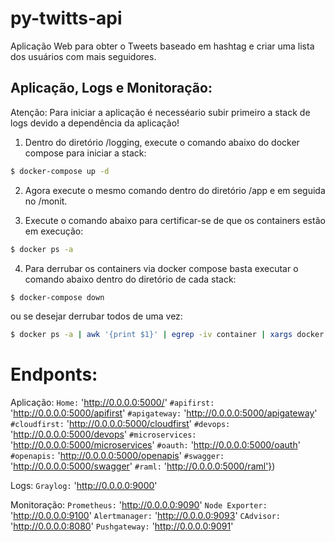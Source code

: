 # py-twitts-api
Aplicação Web para obter o Tweets baseado em hashtag e criar uma lista dos usuários com mais seguidores.

## Aplicação, Logs e Monitoração:
Atenção: 
  Para iniciar a aplicação é necesséario subir primeiro a stack de logs devido a dependência da aplicação!

1) Dentro do diretório /logging, execute o comando abaixo do docker compose para iniciar a stack:
```bash
$ docker-compose up -d
```
2) Agora execute o mesmo comando dentro do diretório /app e em seguida no /monit.

3) Execute o comando abaixo para certificar-se de que os containers estão em execução:
```bash
$ docker ps -a
```
4) Para derrubar os containers via docker compose basta executar o comando abaixo dentro do diretório de cada stack:
```bash
$ docker-compose down
```
ou se desejar derrubar todos de uma vez:
```bash
$ docker ps -a | awk '{print $1}' | egrep -iv container | xargs docker rm -f
```

# Endponts:
Aplicação:
  `Home:` 'http://0.0.0.0:5000/'
  `#apifirst:` 'http://0.0.0.0:5000/apifirst'
  `#apigateway:` 'http://0.0.0.0:5000/apigateway'
  `#cloudfirst:` 'http://0.0.0.0:5000/cloudfirst'
  `#devops:` 'http://0.0.0.0:5000/devops'
  `#microservices:` 'http://0.0.0.0:5000/microservices'
  `#oauth:` 'http://0.0.0.0:5000/oauth'
  `#openapis:` 'http://0.0.0.0:5000/openapis'
  `#swagger:` 'http://0.0.0.0:5000/swagger'
  `#raml:` 'http://0.0.0.0:5000/raml'})

Logs:
  `Graylog:` 'http://0.0.0.0:9000'

Monitoração:
  `Prometheus:` 'http://0.0.0.0:9090'
  `Node Exporter:` 'http://0.0.0.0:9100'
  `Alertmanager:` 'http://0.0.0.0:9093'
  `CAdvisor:` 'http://0.0.0.0:8080'
  `Pushgateway:` 'http://0.0.0.0:9091'